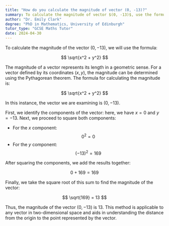 ```yaml
---
title: "How do you calculate the magnitude of vector (0, -13)?"
summary: To calculate the magnitude of vector $(0, -13)$, use the formula $\sqrt{x^2 + y^2}$.
author: "Dr. Emily Clark"
degree: "PhD in Mathematics, University of Edinburgh"
tutor_type: "GCSE Maths Tutor"
date: 2024-04-30
---
```


To calculate the magnitude of the vector $(0, -13)$, we will use the formula:

$$
\sqrt{x^2 + y^2}
$$

The magnitude of a vector represents its length in a geometric sense. For a vector defined by its coordinates $(x, y)$, the magnitude can be determined using the Pythagorean theorem. The formula for calculating the magnitude is:

$$
\sqrt{x^2 + y^2}
$$

In this instance, the vector we are examining is $(0, -13)$.

First, we identify the components of the vector: here, we have $x = 0$ and $y = -13$. Next, we proceed to square both components:

- For the $x$ component: 
$$
0^2 = 0
$$
- For the $y$ component: 
$$
(-13)^2 = 169
$$

After squaring the components, we add the results together:

$$
0 + 169 = 169
$$

Finally, we take the square root of this sum to find the magnitude of the vector:

$$
\sqrt{169} = 13
$$

Thus, the magnitude of the vector $(0, -13)$ is $13$. This method is applicable to any vector in two-dimensional space and aids in understanding the distance from the origin to the point represented by the vector.
    